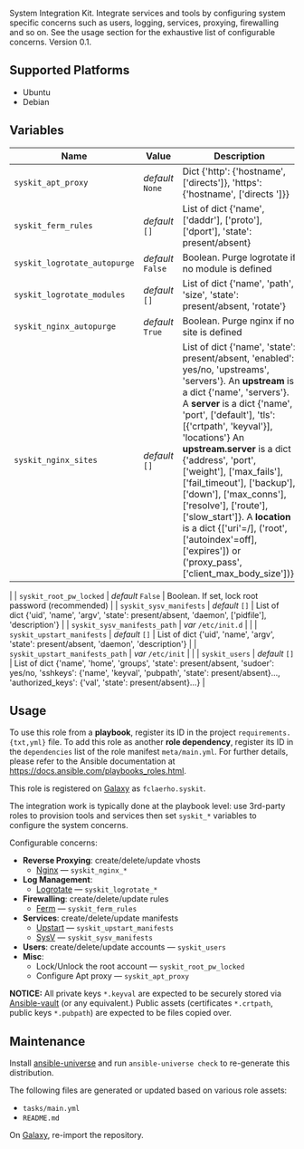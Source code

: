 
<!-- THIS IS A GENERATED FILE, DO NOT EDIT -->

System Integration Kit. Integrate services and tools by configuring system specific concerns such as users, logging, services, proxying, firewalling and so on. See the usage section for the exhaustive list of configurable concerns.
 Version 0.1.


## Supported Platforms

  * Ubuntu
  * Debian

## Variables

| Name | Value | Description |
|------|-------|-------------|
| `syskit_apt_proxy` | _default_ `None` | Dict {'http': {'hostname', ['directs']}, 'https': {'hostname', ['directs ']}} |
| `syskit_ferm_rules` | _default_ `[]` | List of dict {'name', ['daddr'], ['proto'], ['dport'], 'state': present/absent} |
| `syskit_logrotate_autopurge` | _default_ `False` | Boolean. Purge logrotate if no module is defined |
| `syskit_logrotate_modules` | _default_ `[]` | List of dict {'name', 'path', 'size', 'state': present/absent, 'rotate'} |
| `syskit_nginx_autopurge` | _default_ `True` | Boolean. Purge nginx if no site is defined |
| `syskit_nginx_sites` | _default_ `[]` | List of dict {'name', 'state': present/absent, 'enabled': yes/no, 'upstreams', 'servers'}. An **upstream** is a dict {'name', 'servers'}. A **server** is a dict {'name', 'port', ['default'], 'tls': [{'crtpath', 'keyval'}], 'locations'} An **upstream.server** is a dict {'address', 'port', ['weight'], ['max_fails'], ['fail_timeout'], ['backup'], ['down'], ['max_conns'], ['resolve'], ['route'], ['slow_start']}. A **location** is a dict {['uri'=/], ('root', ['autoindex'=off], ['expires']) or ('proxy_pass', ['client_max_body_size'])}.
 |
| `syskit_root_pw_locked` | _default_ `False` | Boolean. If set, lock root password (recommended) |
| `syskit_sysv_manifests` | _default_ `[]` | List of dict {'uid', 'name', 'argv', 'state': present/absent, 'daemon', ['pidfile'], 'description'} |
| `syskit_sysv_manifests_path` | _var_ `/etc/init.d` |  |
| `syskit_upstart_manifests` | _default_ `[]` | List of dict {'uid', 'name', 'argv', 'state': present/absent, 'daemon', 'description'} |
| `syskit_upstart_manifests_path` | _var_ `/etc/init` |  |
| `syskit_users` | _default_ `[]` | List of dict {'name', 'home', 'groups', 'state': present/absent, 'sudoer': yes/no, 'sshkeys': {'name', 'keyval', 'pubpath', 'state': present/absent}…, 'authorized_keys': {'val', 'state': present/absent}…} |



## Usage

To use this role from a **playbook**, 
register its ID in the project `requirements.{txt,yml}` file.
To add this role as another **role dependency**,
register its ID in the `dependencies` list of the role manifest `meta/main.yml`.
For further details,
please refer to the Ansible documentation at https://docs.ansible.com/playbooks_roles.html.

This role is registered on [Galaxy](https://galaxy.ansible.com/detail#/role/6063) as `fclaerho.syskit`.

The integration work is typically done at the playbook level:
use 3rd-party roles to provision tools and services then
set `syskit_*` variables to configure the system concerns.

Configurable concerns:

  * **Reverse Proxying**: create/delete/update vhosts
    * [Nginx](http://nginx.org/en/) — `syskit_nginx_*`
  * **Log Management**:
    * [Logrotate](http://www.linuxcommand.org/man_pages/logrotate8.html) — `syskit_logrotate_*`
  * **Firewalling**: create/delete/update rules
    * [Ferm](http://ferm.foo-projects.org) — `syskit_ferm_rules`
  * **Services**: create/delete/update manifests
    * [Upstart](http://upstart.ubuntu.com/cookbook/) — `syskit_upstart_manifests`
    * [SysV](https://en.wikipedia.org/wiki/Init#SysV-style) — `syskit_sysv_manifests`
  * **Users**: create/delete/update accounts — `syskit_users`
  * **Misc**:
    * Lock/Unlock the root account — `syskit_root_pw_locked`
    * Configure Apt proxy — `syskit_apt_proxy`

**NOTICE:** All private keys `*.keyval` are expected to be securely stored via [Ansible-vault](http://docs.ansible.com/ansible/playbooks_vault.html) (or any equivalent.) Public assets (certificates `*.crtpath`, public keys `*.pubpath`) are expected to be files copied over.



## Maintenance

Install [ansible-universe](https://github.com/fclaerho/ansible-universe)
and run `ansible-universe check` to re-generate this distribution.

The following files are generated or updated based on various role assets:

  * `tasks/main.yml`
  * `README.md`

On [Galaxy](https://galaxy.ansible.com/accounts/profile/#/), re-import the repository.


